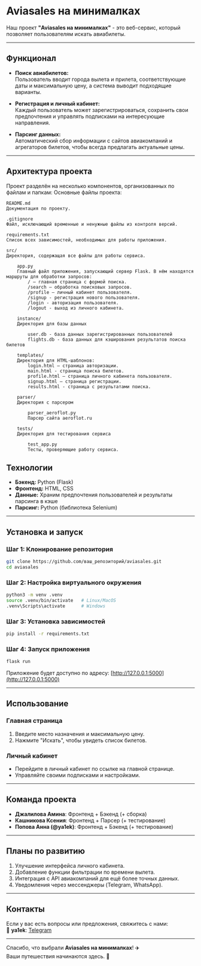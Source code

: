 # **Aviasales на минималках**

Наш проект **"Aviasales на минималках"** - это веб-сервис, который позволяет пользователям искать авиабилеты. 

---

## **Функционал**

- **Поиск авиабилетов:**  
  Пользователь вводит города вылета и прилета, соответствующие даты и максимальную цену, а система выводит подходящие варианты.
  
- **Регистрация и личный кабинет:**  
  Каждый пользователь может зарегистрироваться, сохранить свои предпочтения и управлять подписками на интересующие направления.

- **Парсинг данных:**  
  Автоматический сбор информации с сайтов авиакомпаний и агрегаторов билетов, чтобы всегда предлагать актуальные цены.

---

## **Архитектура проекта**

Проект разделён на несколько компонентов, организованных по файлам и папкам:
Основные файлы проекта:

    README.md
    Документация по проекту. 

    .gitignore
    Файл, исключающий временные и ненужные файлы из контроля версий.

    requirements.txt
    Список всех зависимостей, необходимых для работы приложения.

    src/
    Директория, содержащая все файлы для работы сервиса.

        app.py
        Главный файл приложения, запускающий сервер Flask. В нём находятся маршруты для обработки запросов:
            / — главная страница с формой поиска.
            /search — обработка поисковых запросов.
            /profile — личный кабинет пользователя.
            /signup - регистрация нового пользователя.
            /login - авторизация пользователя.
            /logout - выход из личного кабинета.
    
        instance/
        Директория для базы данных

            user.db - база данных зарегистрированных пользователей
            flights.db - база данных для кэширования результатов поиска билетов
        
        templates/
        Директория для HTML-шаблонов:
            login.html — страница авторизации.
            main.html - страница поиска билетов.
            profile.html — страница личного кабинета пользователя.
            signup.html — страница регистрации.
            results.html - страница с результатами поиска.

        parser/
        Директория с парсером

            parser_aeroflot.py
            Парсер сайта aeroflot.ru

        tests/
        Директория для тестирования сервиса

            test_app.py
            Тесты, проверяющие работу сервиса.



## **Технологии**

- **Бэкенд:** Python (Flask)
- **Фронтенд:** HTML, CSS
- **Данные:** Храним предпочтения пользователей и результаты парсинга в кэше
- **Парсинг:** Python (библиотекa Selenium)

---

## **Установка и запуск**

### **Шаг 1: Клонирование репозитория**
```bash
git clone https://github.com/ваш_репозиторий/aviasales.git
cd aviasales
```

### **Шаг 2: Настройка виртуального окружения**
```bash
python3 -m venv .venv
source .venv/bin/activate   # Linux/MacOS
.venv\Scripts\activate      # Windows
```

### **Шаг 3: Установка зависимостей**
```bash
pip install -r requirements.txt
```

### **Шаг 4: Запуск приложения**
```bash
flask run
```

Приложение будет доступно по адресу: [http://127.0.0.1:5000](http://127.0.0.1:5000)

---

## **Использование**

### **Главная страница**
1. Введите место назначения и максимальную цену.
2. Нажмите "Искать", чтобы увидеть список билетов.

### **Личный кабинет**
- Перейдите в личный кабинет по ссылке на главной странице.
- Управляйте своими подписками и настройками.

---

## **Команда проекта**

- **Джалилова Амина**: Фронтенд + Бэкенд (+ сборка)
- **Кашникова Ксения**: Фронтенд + Парсер (+ тестирование)
- **Попова Анна (@ya1ek)**: Фронтенд + Бэкенд (+ тестирование)

---

## **Планы по развитию**

1. Улучшение интерфейса личного кабинета.
2. Добавление функции фильтрации по времени вылета.
3. Интеграция с API авиакомпаний для ещё более точных данных.
4. Уведомления через мессенджеры (Telegram, WhatsApp).

---

## **Контакты**

Если у вас есть вопросы или предложения, свяжитесь с нами:  
📧 **ya1ek**: [Telegram](https://t.me/ya1ek)

---

Спасибо, что выбрали **Aviasales на минималках**! ✈️  
Ваши путешествия начинаются здесь. 🚀
